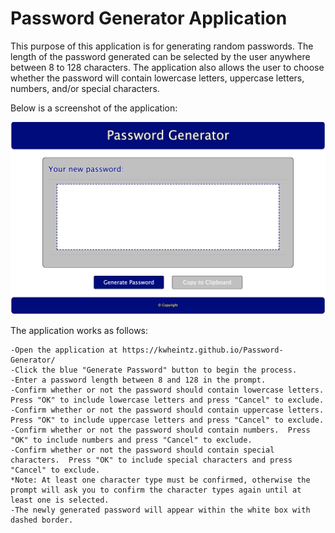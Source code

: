 # Password Generator Application

This purpose of this application is for generating random passwords.  The length of the password generated can be selected by the user anywhere between 8 to 128 characters.  The application also allows the user to choose whether the password will contain lowercase letters, uppercase letters, numbers, and/or special characters.


Below is a screenshot of the application:

![ScreenShot](PasswordGen-img.png)

The application works as follows:

    -Open the application at https://kwheintz.github.io/Password-Generator/
    -Click the blue "Generate Password" button to begin the process.
    -Enter a password length between 8 and 128 in the prompt.
    -Confirm whether or not the password should contain lowercase letters.  Press "OK" to include lowercase letters and press "Cancel" to exclude.
    -Confirm whether or not the password should contain uppercase letters.  Press "OK" to include uppercase letters and press "Cancel" to exclude.
    -Confirm whether or not the password should contain numbers.  Press "OK" to include numbers and press "Cancel" to exclude.
    -Confirm whether or not the password should contain special characters.  Press "OK" to include special characters and press "Cancel" to exclude.
    *Note: At least one character type must be confirmed, otherwise the prompt will ask you to confirm the character types again until at least one is selected.
    -The newly generated password will appear within the white box with dashed border.

